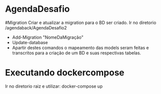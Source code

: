 # AgendaDesafio

#Migration
Criar e atualizar a migration para o BD ser criado.
Ir no diretorio /agendaback/AgendaDesafio2
- Add-Migration  "NomeDaMigração"
- Update-database
- Apartir destes comandos o mapeamento das models seram feitas e transcritos para a criação de um BD e suas respectivas tabelas.

# Executando dockercompose
Ir no diretorio raiz e utilizar:
docker-compose up
